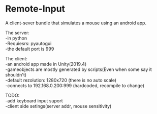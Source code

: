 # Remote-Input
A client-sever bundle that simulates a mouse using an android app.

The server:  
-in python  
-Requiesrs: pyautogui  
-the default port is 999  
	
The client:  
-an android app made in Unity(2019.4)  
-gameobjects are mostly generated by scripts(Even when some say it shouldn't)  
-default rezolution: 1280x720 (there is no auto scale)  
-connects to 192.168.0.200:999 (hardcoded, recompile to change)  

TODO:  
-add keyboard input suport  
-client side setings(server addr, mouse sensitivity)  
